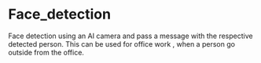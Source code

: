 # Face_detection
Face detection using an AI camera and pass a message with the respective detected person. This can be used for office work , when a person go outside from the office.
